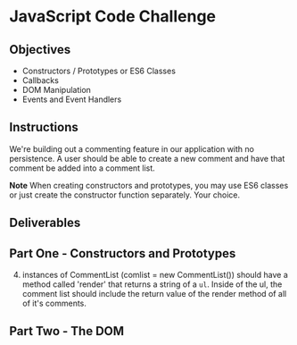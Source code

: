 # JavaScript Code Challenge

## Objectives

+ Constructors / Prototypes or ES6 Classes
+ Callbacks
+ DOM Manipulation
+ Events and Event Handlers

## Instructions

We're building out a commenting feature in our application with no persistence. A user should be able to create a new comment and have that comment be added into a comment list.

**Note** When creating constructors and prototypes, you may use ES6 classes or just create the constructor function separately. Your choice.

## Deliverables

## Part One - Constructors and Prototypes

<!-- 1. create a constructor for a `Comment`. New comments should initialize with some text. -->
<!-- 2. instances of comments should have a prototype method called 'render' that returns a string of an `li` with that comment's text inside. -->
<!-- 3. create a constructor for a `CommentList`. New comment lists should initialize with an array of comments (this will be empty to start). -->
4. instances of CommentList 
(comlist = new CommentList())
should have a method called 'render' that returns a string of a `ul`. Inside of the ul, the comment list should include the return value of the render method of all of it's comments.
<!-- 5. instances of CommentList should have a method called 'addComment' that takes in a string. It should instantiate a new Comment and add it to the CommentList's array of comments. -->

## Part Two - The DOM

<!-- 6. In index.js, add the needed code so that when we submit the form, a new comment text should appear in the div with the id of "comments". You may use the code that you wrote for part one but this is not a requirement. Get it to work.  -->
